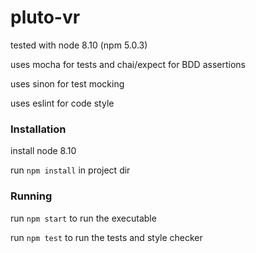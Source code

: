 # pluto-vr

tested with node 8.10 (npm 5.0.3)

uses mocha for tests and chai/expect for BDD assertions

uses sinon for test mocking

uses eslint for code style

### Installation

install node 8.10

run `npm install` in project dir

### Running

run `npm start` to run the executable

run `npm test` to run the tests and style checker
